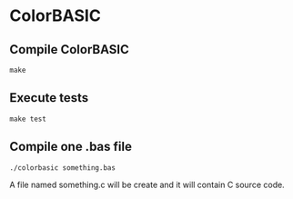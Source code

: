 # ColorBASIC

## Compile ColorBASIC
```
make
```
## Execute tests
```
make test
```
## Compile one .bas file
```
./colorbasic something.bas
```
A file named something.c will be create and it will contain C source code.


